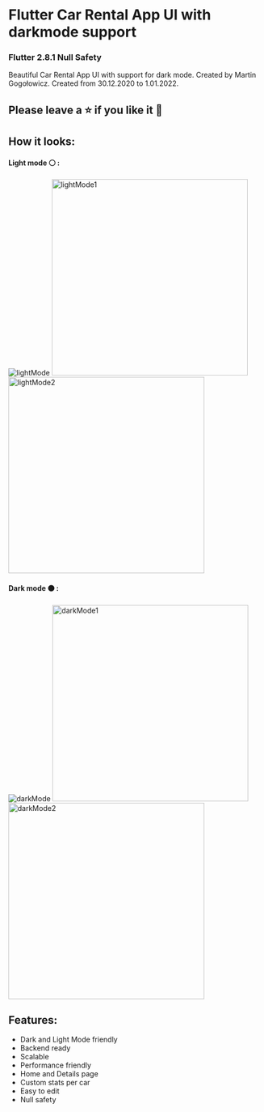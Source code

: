 # Flutter Car Rental App UI with darkmode support
### Flutter 2.8.1 Null Safety
Beautiful Car Rental App UI with support for dark mode. Created by Martin Gogołowicz. Created from 30.12.2020 to 1.01.2022.
## Please leave a ⭐ if you like it 💙
## How it looks:
#### Light mode ⚪ :
![lightMode](https://user-images.githubusercontent.com/81767518/147861746-447f2c10-bf73-4b4c-91b0-77ed7d82dc9d.gif)
<img width="388" alt="lightMode1" src="https://user-images.githubusercontent.com/81767518/147861749-e9d725ac-2f03-4dba-a9ba-5b259d682994.png">
<img width="388" alt="lightMode2" src="https://user-images.githubusercontent.com/81767518/147861751-fa4d251f-1038-496e-a396-384f6670fc94.png">


#### Dark mode ⚫ :
![darkMode](https://user-images.githubusercontent.com/81767518/147861743-ce238de0-b46e-4835-9dd1-8d9e4cb26476.gif)
<img width="388" alt="darkMode1" src="https://user-images.githubusercontent.com/81767518/147861755-4fac134a-84f3-49e0-8631-d9d2601c6bc1.png">
<img width="388" alt="darkMode2" src="https://user-images.githubusercontent.com/81767518/147861757-d99502db-82a3-49a6-ba80-cecdc9b2c98f.png">




## Features:
- Dark and Light Mode friendly
- Backend ready
- Scalable
- Performance friendly
- Home and Details page
- Custom stats per car
- Easy to edit
- Null safety

